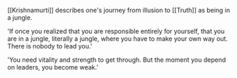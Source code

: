 [[Krishnamurti]] describes one's journey from illusion to [[Truth]] as being in a jungle.

'If once you realized that you are responsible entirely for yourself, that you are in a jungle, literally a jungle, where you have to make your own way out. There is nobody to lead you.'

'You need vitality and strength to get through. But the moment you depend on leaders, you become weak.'